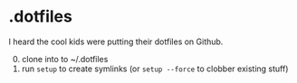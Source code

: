 # .dotfiles
I heard the cool kids were putting their dotfiles on Github.

0. clone into to ~/.dotfiles
0. run `setup` to create symlinks (or `setup --force` to clobber existing stuff)
